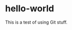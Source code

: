 # hello-world
This is a test of using Git stuff.
<!-- My name is Kevin. I am learning to code. -->
<!-- Also leaning how to use GitHub stuff. -->
